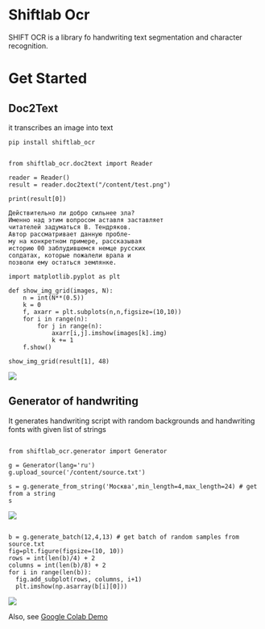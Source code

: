 # Shiftlab Ocr

SHIFT OCR is a library fo handwriting text segmentation and character recognition.
 
# Get Started

## Doc2Text

it transcribes an image into text 

``` 
pip install shiftlab_ocr

```

```

from shiftlab_ocr.doc2text import Reader

reader = Reader()
result = reader.doc2text("/content/test.png")

print(result[0])

Действительно ли добро сильнее зла?
Именно над этим вопросом аставля заставляет
читателей задуматься В. Тендряков.
Автор рассматривает данную пробле-
му на конкретном примере, рассказывая
историю 00 заблудившемся немце русских
солдатах, которые пожалели врала и
позволи ему остаться землянке. 

```

```
import matplotlib.pyplot as plt

def show_img_grid(images, N):
    n = int(N**(0.5))
    k = 0
    f, axarr = plt.subplots(n,n,figsize=(10,10))
    for i in range(n):
        for j in range(n):
            axarr[i,j].imshow(images[k].img)
            k += 1
    f.show()

show_img_grid(result[1], 48)
```

![](https://github.com/constantin50/shiftlab_ocr/blob/main/image.png)

## Generator of handwriting

It generates handwriting script with random backgrounds and handwriting fonts with given list of strings

```

from shiftlab_ocr.generator import Generator

g = Generator(lang='ru')
g.upload_source('/content/source.txt')

s = g.generate_from_string('Москва',min_length=4,max_length=24) # get from a string
s

```

![](https://sun9-51.userapi.com/impg/CSeyZPb4rDmP4aCYIDoMDx5VQMXcWO6CwtpGUA/vH_cghX1JtA.jpg?size=344x88&quality=96&sign=c61344d4c7f5576ffe03e750ca31f94c&type=album)

```

b = g.generate_batch(12,4,13) # get batch of random samples from source.txt
fig=plt.figure(figsize=(10, 10))
rows = int(len(b)/4) + 2
columns = int(len(b)/8) + 2
for i in range(len(b)):
  fig.add_subplot(rows, columns, i+1)
  plt.imshow(np.asarray(b[i][0])) 

```

![](https://sun9-80.userapi.com/impg/ay9o11D8ItN65kDqYnZBahiZFk1zZ2wo5BYoMA/I_nNhdMQeLs.jpg?size=600x409&quality=96&sign=9d6a3ee935fcdc7112aec557eeed74f1&type=album)

Also, see [Google Colab Demo](https://colab.research.google.com/drive/1FPfQY9HvjEPEdzfFEZsgSCk5P1TBUAse?usp=sharing)
